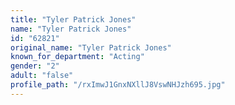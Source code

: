 ```yaml
---
title: "Tyler Patrick Jones"
name: "Tyler Patrick Jones"
id: "62821"
original_name: "Tyler Patrick Jones"
known_for_department: "Acting"
gender: "2"
adult: "false"
profile_path: "/rxImwJ1GnxNXllJ8VswNHJzh695.jpg"
---
```

